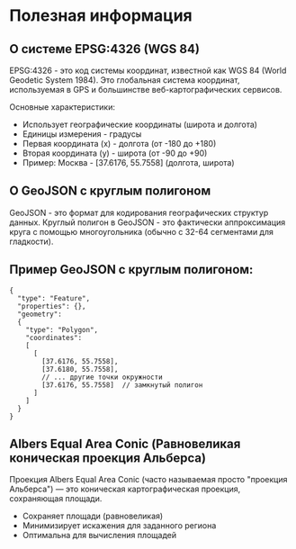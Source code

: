 # Полезная информация 

## О системе EPSG:4326 (WGS 84)
EPSG:4326 - это код системы координат, известной как WGS 84 (World Geodetic System 1984). Это глобальная система координат, используемая в GPS и большинстве веб-картографических сервисов.

Основные характеристики:
 - Использует географические координаты (широта и долгота)
 - Единицы измерения - градусы
 - Первая координата (x) - долгота (от -180 до +180)
 - Вторая координата (y) - широта (от -90 до +90)
 - Пример: Москва - [37.6176, 55.7558] (долгота, широта)

 ## О GeoJSON с круглым полигоном
GeoJSON - это формат для кодирования географических структур данных. 
Круглый полигон в GeoJSON - это фактически аппроксимация круга с помощью многоугольника (обычно с 32-64 сегментами для гладкости).

## Пример GeoJSON с круглым полигоном:
```
{
  "type": "Feature",
  "properties": {},
  "geometry":
  {
    "type": "Polygon",
    "coordinates": 
    [
      [
        [37.6176, 55.7558],
        [37.6180, 55.7558],
        // ... другие точки окружности
        [37.6176, 55.7558]  // замкнутый полигон
      ]
    ]
  }
}
```
## Albers Equal Area Conic (Равновеликая коническая проекция Альберса)
Проекция Albers Equal Area Conic (часто называемая просто "проекция Альберса") — это коническая картографическая проекция, сохраняющая площади.

 - Сохраняет площади (равновеликая)
 - Минимизирует искажения для заданного региона
 - Оптимальна для вычисления площадей

